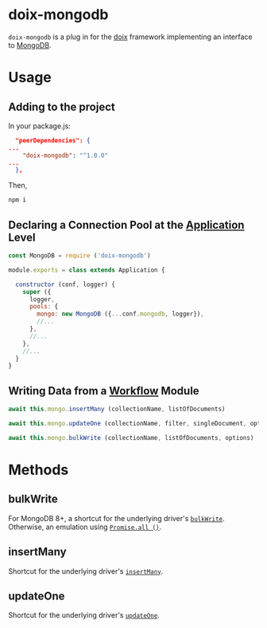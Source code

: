 # doix-mongodb
`doix-mongodb` is a plug in for the [doix](https://github.com/do-/node-doix) framework implementing an interface to [MongoDB](https://www.mongodb.com/).

# Usage
## Adding to the project
In your package.js:

```json
  "peerDependencies": {
...
    "doix-mongodb": "^1.0.0"
...
  },
```

Then,

```sh
npm i
```

## Declaring a Connection Pool at the [Application](https://github.com/do-/node-doix/wiki/Application) Level

```js
const MongoDB = require ('doix-mongodb')

module.exports = class extends Application {

  constructor (conf, logger) {				
    super ({
      logger,    
      pools: {
        mongo: new MongoDB ({...conf.mongodb, logger}),
        //...
      },
      //...
    },
    //...
  }
}
```

## Writing Data from a [Workflow](https://github.com/do-/node-doix?tab=readme-ov-file#the-workflow) Module

```js
await this.mongo.insertMany (collectionName, listOfDocuments)

await this.mongo.updateOne (collectionName, filter, singleDocument, options)

await this.mongo.bulkWrite (collectionName, listOfDocuments, options)
```

# Methods
## bulkWrite
For MongoDB 8+, a shortcut for the underlying driver's [`bulkWrite`](https://www.geeksforgeeks.org/node-js/mongoose-document-model-bulkwrite-api/). Otherwise, an emulation using [`Promise.all ()`](https://developer.mozilla.org/en-US/docs/Web/JavaScript/Reference/Global_Objects/Promise/all).

## insertMany
Shortcut for the underlying driver's [`insertMany`](https://github.com/mongodb/node-mongodb-native?tab=readme-ov-file#insert-a-document).

## updateOne 
Shortcut for the underlying driver's [`updateOne`](https://github.com/mongodb/node-mongodb-native?tab=readme-ov-file#update-a-document).

